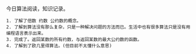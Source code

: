 

今日算法阅读，知识记录。

```
1. 了解了倍数 约数 公约数的概念。
2. 了解到算法没有那么复杂，只是一种解决问题的方法而已。生活中也有很多算法只是没有用编程语言表示出来。
3. 完成了。返回某数的所有约数，与返回某数的最大公约数的函数。
4. 了解到了欧几里得算法。(但目前不太懂什么意思)
```









